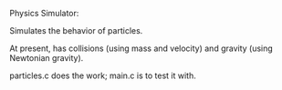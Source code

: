 Physics Simulator:

Simulates the behavior of particles.

At present, has collisions (using mass and velocity) and gravity (using Newtonian gravity).

particles.c does the work; main.c is to test it with.